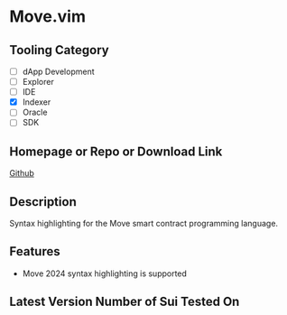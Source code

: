 # Move.vim

## Tooling Category

- [ ] dApp Development
- [ ] Explorer
- [ ] IDE
- [x] Indexer
- [ ] Oracle
- [ ] SDK

## Homepage or Repo or Download Link

[Github](https://github.com/tzakian/move.vim)

## Description

Syntax highlighting for the Move smart contract programming language.

## Features
- Move 2024 syntax highlighting is supported

## Latest Version Number of Sui Tested On

